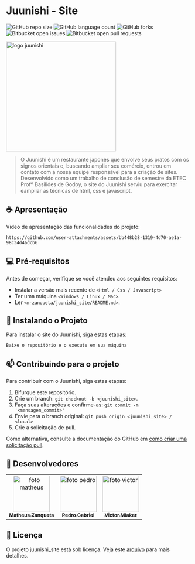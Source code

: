 # Juunishi - Site

![GitHub repo size](https://img.shields.io/github/repo-size/m-zanqueta/juunishi_site?style=for-the-badge)
![GitHub language count](https://img.shields.io/github/languages/count/m-zanqueta/juunishi_site?style=for-the-badge)
![GitHub forks](https://img.shields.io/github/forks/m-zanqueta/juunishi_site?style=for-the-badge)
![Bitbucket open issues](https://img.shields.io/bitbucket/issues/m-zanqueta/juunishi_site?style=for-the-badge)
![Bitbucket open pull requests](https://img.shields.io/bitbucket/pr-raw/m-zanqueta/juunishi_site?style=for-the-badge)

<img src="https://github.com/user-attachments/assets/37d4eefc-0101-4036-a68d-215c7ba27d30" width="300px;" alt="logo juunishi"/><br>



> O Juunishi é um restaurante japonês que envolve seus pratos com os signos orientais e, buscando ampliar seu comércio, entrou em contato
> com a nossa equipe responsável para a criação de sites. Desenvolvido como um trabalho de conclusão de semestre da ETEC Profº Basilides
> de Godoy, o site do Juunishi serviu para exercitar eampliar as técnicas de html, css e javascript.

## ☕ Apresentação

Vídeo de apresentação das funcionalidades do projeto:

```
https://github.com/user-attachments/assets/bb448b28-1319-4d70-ae1a-98c34d4adcb6
```

## 💻 Pré-requisitos

Antes de começar, verifique se você atendeu aos seguintes requisitos:

- Instalar a versão mais recente de `<Html / Css / Javascript>`
- Ter uma máquina `<Windows / Linux / Mac>`.
- Ler `<m-zanqueta/juunishi_site/README.md>`.

## 🚀 Instalando o Projeto

Para instalar o site do Juunishi, siga estas etapas:

```
Baixe o repositório e o execute em sua máquina
```

## 📫 Contribuindo para o projeto

Para contribuir com o Juunishi, siga estas etapas:

1. Bifurque este repositório.
2. Crie um branch: `git checkout -b <juunishi_site>`.
3. Faça suas alterações e confirme-as: `git commit -m '<mensagem_commit>'`
4. Envie para o branch original: `git push origin <juunishi_site> / <local>`
5. Crie a solicitação de pull.

Como alternativa, consulte a documentação do GitHub em [como criar uma solicitação pull](https://help.github.com/en/github/collaborating-with-issues-and-pull-requests/creating-a-pull-request).

## 🤝 Desenvolvedores

<table>
  <tr>
    <td align="center">
      <a href="https://github.com/m-zanqueta" title="link matheus">
        <img src="https://avatars.githubusercontent.com/u/164265012?v=4" width="100px;" alt="foto matheus"/><br>
        <sub>
          <b>Matheus Zanqueta</b>
        </sub>
      </a>
    </td>
      <td align="center">
      <a href="https://github.com/pbielz" title="link pedrok">
        <img src="https://avatars.githubusercontent.com/u/142752191?v=4" width="100px;" alt="foto pedro"/><br>
        <sub>
          <b>Pedro Gabriel</b>
        </sub>
      </a>
    </td>
      <td align="center">
      <a href="https://github.com/victormlaker" title="foto victor">
        <img src="https://avatars.githubusercontent.com/u/137333821?v=4" width="100px;" alt="foto victor"/><br>
        <sub>
          <b>Victor Mlaker</b>
        </sub>
      </a>
    </td>
  </tr>
</table>


## 📝 Licença

O projeto juunishi_site está sob licença. Veja este [arquivo](LICENSE.md) para mais detalhes. 
